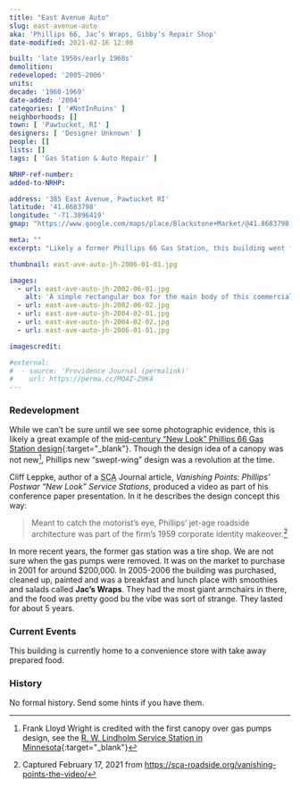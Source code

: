 ```yaml
---
title: "East Avenue Auto"
slug: east-avenue-auto
aka: 'Phillips 66, Jac’s Wraps, Gibby’s Repair Shop'
date-modified: 2021-02-16 12:00

built: 'late 1950s/early 1960s'
demolition: 
redeveloped: '2005-2006'
units:
decade: '1960-1969'
date-added: '2004'
categories: [ '#NotInRuins' ]
neighborhoods: []
town: [ 'Pawtucket, RI' ]
designers: [ 'Designer Unknown' ]
people: []
lists: []
tags: [ 'Gas Station & Auto Repair' ]

NRHP-ref-number:
added-to-NRHP:

address: '385 East Avenue, Pawtucket RI'
latitude: '41.8683798'
longitude: '-71.3896419'
gmap: "https://www.google.com/maps/place/Blackstone+Market/@41.8683798,-71.3896419,17z/data=!4m13!1m7!3m6!1s0x89e444ac09d53db3:0x2b7647209bd1d298!2s385+East+Ave,+Pawtucket,+RI+02860!3b1!8m2!3d41.8683798!4d-71.3874532!3m4!1s0x89e444ac09c95461:0xb01e5a1de6db9ea2!8m2!3d41.868274!4d-71.387423"

meta: ""
excerpt: "Likely a former Phillips 66 Gas Station, this building went from tire shop to restaurant to convenience store"

thumbnail: east-ave-auto-jh-2006-01-01.jpg

images:
  - url: east-ave-auto-jh-2002-06-01.jpg
    alt: 'A simple rectangular box for the main body of this commercial building, but a triangular projecting canopy over the former gas pumps is what makes this station distinctive. An open trellis-like pole suppoorts the tip of the triangle.'
  - url: east-ave-auto-jh-2002-06-02.jpg
  - url: east-ave-auto-jh-2004-02-01.jpg
  - url: east-ave-auto-jh-2004-02-02.jpg
  - url: east-ave-auto-jh-2006-01-01.jpg

imagescredit: 

#external:
#  - source: 'Providence Journal (permalink)'
#    url: https://perma.cc/MQ4Z-Z9K4
---
```


### Redevelopment

While we can’t be sure until we see some photographic evidence, this is likely a great example of the [mid-century “New Look” Phillips 66 Gas Station design](//sca-roadside.org/vanishing-points-phillips-postwar-new-look-service-stations/){:target="_blank"}. Though the design idea of a canopy was not new[^1], Phillips new “swept-wing” design was a revolution at the time. 

[^1]: Frank Lloyd Wright is credited with the first canopy over gas pumps design, see the [R. W. Lindholm Service Station in Minnesota](//en.wikipedia.org/wiki/R._W._Lindholm_Service_Station){:target="_blank"}

Cliff Leppke, author of a <abbr title="Society for Commercial Architecture">SCA</abbr> Journal article, _Vanishing Points: Phillips’ Postwar “New Look” Service Stations_, produced a video as part of his conference paper presentation. In it he describes the design concept this way: 

> Meant to catch the motorist’s eye, Phillips’ jet-age roadside architecture was part of the firm’s 1959 corporate identity makeover.[^2]

[^2]: Captured February 17, 2021 from https://sca-roadside.org/vanishing-points-the-video/

In more recent years, the former gas station was a tire shop. We are not sure when the gas pumps were removed. It was on the market to purchase in 2001 for around $200,000. In 2005-2006 the building was purchased, cleaned up, painted and was a breakfast and lunch place with smoothies and salads called **Jac’s Wraps**. They had the most giant armchairs in there, and the food was pretty good bu the vibe was sort of strange. They lasted for about 5 years.


### Current Events

This building is currently home to a convenience store with take away prepared food. 


### History

No formal history. Send some hints if you have them. 
